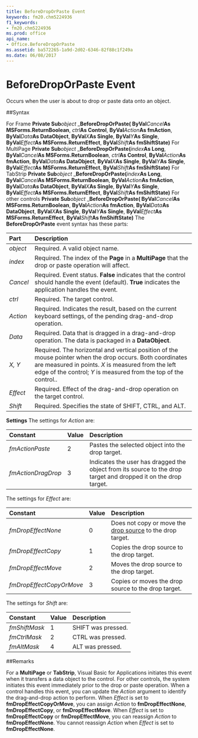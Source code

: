 ```yaml
---
title: BeforeDropOrPaste Event
keywords: fm20.chm5224936
f1_keywords:
- fm20.chm5224936
ms.prod: office
api_name:
- Office.BeforeDropOrPaste
ms.assetid: ba572265-1a9d-2d02-6346-82f88c1f249a
ms.date: 06/08/2017
---
```



# BeforeDropOrPaste Event



Occurs when the user is about to drop or paste data onto an object.

##Syntax

For Frame **Private Sub**_object_ _**BeforeDropOrPaste( ByVal**_Cancel_**As MSForms.ReturnBoolean**, _ctrl_**As Control**, **ByVal**_Action_**As fmAction**, **ByVal**_Data_**As DataObject**, **ByVal**_X_**As Single**, **ByVal**_Y_**As Single**, **ByVal**_Effect_**As MSForms.ReturnEffect**, **ByVal**_Shift_**As fmShiftState)**
For MultiPage **Private Sub**_object_ _**BeforeDropOrPaste(**_index_**As Long**, **ByVal**_Cancel_**As MSForms.ReturnBoolean**, _ctrl_**As Control**, **ByVal**_Action_**As fmAction**, **ByVal**_Data_**As DataObject**, **ByVal**_X_**As Single**, **ByVal**_Y_**As Single**, **ByVal**_Effect_**As MSForms.ReturnEffect**, **ByVal**_Shift_**As fmShiftState)**
For TabStrip **Private Sub**_object_ _**BeforeDropOrPaste(**_index_**As Long**, **ByVal**_Cancel_**As MSForms.ReturnBoolean**, **ByVal**_Action_**As fmAction**, **ByVal**_Data_**As DataObject**, **ByVal**_X_**As Single**, **ByVal**_Y_**As Single**, **ByVal**_Effect_**As MSForms.ReturnEffect**, **ByVal**_Shift_**As fmShiftState)**
For other controls **Private Sub**_object_ _**BeforeDropOrPaste( ByVal**_Cancel_**As MSForms.ReturnBoolean**, **ByVal**_Action_**As fmAction**, **ByVal**_Data_**As DataObject**, **ByVal**_X_**As Single**, **ByVal**_Y_**As Single**, **ByVal**_Effect_**As MSForms.ReturnEffect**, **ByVal**_Shift_**As fmShiftState)**
The  **BeforeDropOrPaste** event syntax has these parts:


|**Part**|**Description**|
|:-----|:-----|
| _object_|Required. A valid object name.|
| _index_|Required. The index of the  **Page** in a **MultiPage** that the drop or paste operation will affect.|
| _Cancel_|Required. Event status.  **False** indicates that the control should handle the event (default). **True** indicates the application handles the event.|
| _ctrl_|Required. The target control.|
| _Action_|Required. Indicates the result, based on the current keyboard settings, of the pending drag-and-drop operation.|
| _Data_|Required. Data that is dragged in a drag-and-drop operation. The data is packaged in a  **DataObject**.|
| _X, Y_|Required. The horizontal and vertical position of the mouse pointer when the drop occurs. Both coordinates are measured in points.  _X_ is measured from the left edge of the control; _Y_ is measured from the top of the control..|
| _Effect_|Required. Effect of the drag-and-drop operation on the target control.|
| _Shift_|Required. Specifies the state of SHIFT, CTRL, and ALT.|

 **Settings**
The settings for  _Action_ are:


|**Constant**|**Value**|**Description**|
|:-----|:-----|:-----|
| _fmActionPaste_|2|Pastes the selected object into the drop target.|
| _fmActionDragDrop_|3|Indicates the user has dragged the object from its source to the drop target and dropped it on the drop target.|

The settings for  _Effect_ are:


|**Constant**|**Value**|**Description**|
|:-----|:-----|:-----|
| _fmDropEffectNone_|0|Does not copy or move the [drop source](../../../language/Glossary/glossary-vba.md) to the drop target.|
| _fmDropEffectCopy_|1|Copies the drop source to the drop target.|
| _fmDropEffectMove_|2|Moves the drop source to the drop target.|
| _fmDropEffectCopyOrMove_|3|Copies or moves the drop source to the drop target.|

The settings for  _Shift_ are:


|**Constant**|**Value**|**Description**|
|:-----|:-----|:-----|
| _fmShiftMask_|1|SHIFT was pressed.|
| _fmCtrlMask_|2|CTRL was pressed.|
| _fmAltMask_|4|ALT was pressed.|

##Remarks

For a  **MultiPage** or **TabStrip**, Visual Basic for Applications initiates this event when it transfers a data object to the control.
For other controls, the system initiates this event immediately prior to the drop or paste operation.
When a control handles this event, you can update the  _Action_ argument to identify the drag-and-drop action to perform. When _Effect_ is set to **fmDropEffectCopyOrMove**, you can assign _Action_ to **fmDropEffectNone**, **fmDropEffectCopy**, or **fmDropEffectMove**. When _Effect_ is set to **fmDropEffectCopy** or **fmDropEffectMove**, you can reassign _Action_ to **fmDropEffectNone**. You cannot reassign _Action_ when _Effect_ is set to **fmDropEffectNone**.

